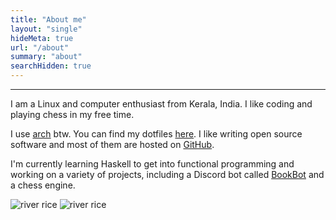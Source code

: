 ```yaml
---
title: "About me"
layout: "single"
hideMeta: true
url: "/about"
summary: "about"
searchHidden: true
---
```


---

I am a Linux and computer enthusiast from Kerala, India. I like coding and playing chess in my free time.

I use [arch](https://archlinux.org) btw.
You can find my dotfiles [here](https://github.com/rv178/.dotfiles).
I like writing open source software and most of them are hosted on [GitHub](https://github.com/rv178).

I'm currently learning Haskell to get into functional programming and working on a variety of projects,
including a Discord bot called [BookBot](https://github.com/rv178/bookbot) and a chess engine.

![river rice](https://raw.githubusercontent.com/rv178/.dotfiles/wayland/.assets/screenshots/2.png)
![river rice](https://raw.githubusercontent.com/rv178/.dotfiles/wayland/.assets/screenshots/1.png)
